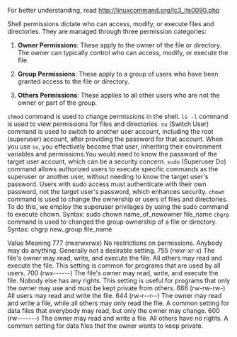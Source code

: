 For better understanding, read
http://linuxcommand.org/lc3_lts0090.php

Shell permissions dictate who can access, modify, or execute files and directories. They are managed through three permission categories:

1. **Owner Permissions**: These apply to the owner of the file or directory. The owner can typically control who can access, modify, or execute the file. 

2. **Group Permissions**: These apply to a group of users who have been granted access to the file or directory.

3. **Others Permissions**: These applies to all other users who are not the owner or part of the group.

`chmod` command is used to change permissions in the shell.
`ls -l` command is used to view permissions for files and directories.
`su` (Switch User) command is used to switch to another user account, including the root (superuser) account, after providing the password for that account. When you use `su`, you effectively become that user, inheriting their environment variables and permissions.You would need to know the password of the target user account, which can be a security concern.
`sudo` (Superuser Do) command allows authorized users to execute specific commands as the superuser or another user, without needing to know the target user's password. Users with sudo access must authenticate with their own password, not the target user's password, which enhances security.
`chown` command is used to change the ownership or users of files and directories. To do this, we employ the superuser privilages by using the sudo command to execute chown.
Syntax: sudo chown name_of_newowner file_name
`chgrp` command is used to changed the group ownership of a file or directory.
Syntax: chgrp new_group file_name


Value	Meaning
777	(rwxrwxrwx) No restrictions on permissions. Anybody may do anything. Generally not a desirable setting.
755	(rwxr-xr-x) The file's owner may read, write, and execute the file. All others may read and execute the file. This setting is common for programs that are used by all users.
700	(rwx------) The file's owner may read, write, and execute the file. Nobody else has any rights. This setting is useful for programs that only the owner may use and must be kept private from others.
666	(rw-rw-rw-) All users may read and write the file.
644	(rw-r--r--) The owner may read and write a file, while all others may only read the file. A common setting for data files that everybody may read, but only the owner may change.
600	(rw-------) The owner may read and write a file. All others have no rights. A common setting for data files that the owner wants to keep private.

